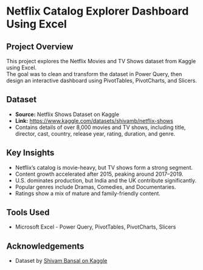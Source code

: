 # Netflix Catalog Explorer Dashboard Using Excel

## Project Overview
This project explores the Netflix Movies and TV Shows dataset from Kaggle using Excel.  
The goal was to clean and transform the dataset in Power Query, then design an interactive dashboard using PivotTables, PivotCharts, and Slicers.

## Dataset
- **Source:** Netflix Shows Dataset on Kaggle
- **Link:** https://www.kaggle.com/datasets/shivamb/netflix-shows  
- Contains details of over 8,000 movies and TV shows, including title, director, cast, country, release year, rating, duration, and genre.
  
## Key Insights
- Netflix’s catalog is movie-heavy, but TV shows form a strong segment.  
- Content growth accelerated after 2015, peaking around 2017–2019.  
- U.S. dominates production, but India and the UK contribute significantly.  
- Popular genres include Dramas, Comedies, and Documentaries.  
- Ratings show a mix of mature and family-friendly content.  

## Tools Used
- Microsoft Excel - Power Query, PivotTables, PivotCharts, Slicers 

## Acknowledgements
- Dataset by [Shivam Bansal on Kaggle](https://www.kaggle.com/datasets/shivamb/netflix-shows)

